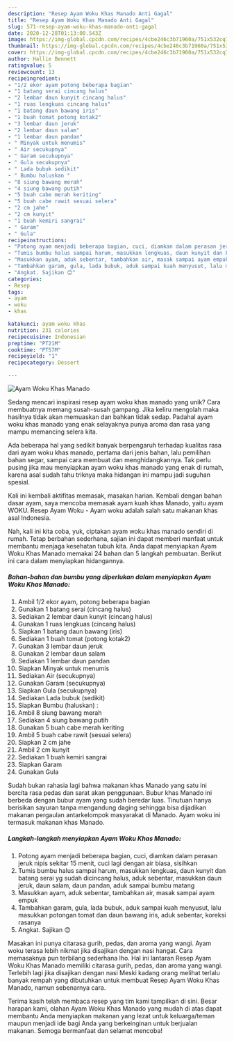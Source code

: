 ```yaml
---
description: "Resep Ayam Woku Khas Manado Anti Gagal"
title: "Resep Ayam Woku Khas Manado Anti Gagal"
slug: 571-resep-ayam-woku-khas-manado-anti-gagal
date: 2020-12-28T01:13:00.543Z
image: https://img-global.cpcdn.com/recipes/4cbe246c3b71960a/751x532cq70/ayam-woku-khas-manado-foto-resep-utama.jpg
thumbnail: https://img-global.cpcdn.com/recipes/4cbe246c3b71960a/751x532cq70/ayam-woku-khas-manado-foto-resep-utama.jpg
cover: https://img-global.cpcdn.com/recipes/4cbe246c3b71960a/751x532cq70/ayam-woku-khas-manado-foto-resep-utama.jpg
author: Hallie Bennett
ratingvalue: 5
reviewcount: 13
recipeingredient:
- "1/2 ekor ayam potong beberapa bagian"
- "1 batang serai cincang halus"
- "2 lembar daun kunyit cincang halus"
- "1 ruas lengkuas cincang halus"
- "1 batang daun bawang iris"
- "1 buah tomat potong kotak2"
- "3 lembar daun jeruk"
- "2 lembar daun salam"
- "1 lembar daun pandan"
- " Minyak untuk menumis"
- " Air secukupnya"
- " Garam secukupnya"
- " Gula secukupnya"
- " Lada bubuk sedikit"
- " Bumbu haluskan "
- "8 siung bawang merah"
- "4 siung bawang putih"
- "5 buah cabe merah keriting"
- "5 buah cabe rawit sesuai selera"
- "2 cm jahe"
- "2 cm kunyit"
- "1 buah kemiri sangrai"
- " Garam"
- " Gula"
recipeinstructions:
- "Potong ayam menjadi beberapa bagian, cuci, diamkan dalam perasan jeruk nipis sekitar 15 menit, cuci lagi dengan air biasa, sisihkan"
- "Tumis bumbu halus sampai harum, masukkan lengkuas, daun kunyit dan batang serai yg sudah dicincang halus, aduk sebentar, masukkan daun jeruk, daun salam, daun pandan, aduk sampai bumbu matang"
- "Masukkan ayam, aduk sebentar, tambahkan air, masak sampai ayam empuk"
- "Tambahkan garam, gula, lada bubuk, aduk sampai kuah menyusut, lalu masukkan potongan tomat dan daun bawang iris, aduk sebentar, koreksi rasanya"
- "Angkat. Sajikan 😊"
categories:
- Resep
tags:
- ayam
- woku
- khas

katakunci: ayam woku khas 
nutrition: 231 calories
recipecuisine: Indonesian
preptime: "PT21M"
cooktime: "PT57M"
recipeyield: "1"
recipecategory: Dessert

---
```



![Ayam Woku Khas Manado](https://img-global.cpcdn.com/recipes/4cbe246c3b71960a/751x532cq70/ayam-woku-khas-manado-foto-resep-utama.jpg)

Sedang mencari inspirasi resep ayam woku khas manado yang unik? Cara membuatnya memang susah-susah gampang. Jika keliru mengolah maka hasilnya tidak akan memuaskan dan bahkan tidak sedap. Padahal ayam woku khas manado yang enak selayaknya punya aroma dan rasa yang mampu memancing selera kita.

Ada beberapa hal yang sedikit banyak berpengaruh terhadap kualitas rasa dari ayam woku khas manado, pertama dari jenis bahan, lalu pemilihan bahan segar, sampai cara membuat dan menghidangkannya. Tak perlu pusing jika mau menyiapkan ayam woku khas manado yang enak di rumah, karena asal sudah tahu triknya maka hidangan ini mampu jadi suguhan spesial.

Kali ini kembali aktifitas memasak, masakan harian. Kembali dengan bahan dasar ayam, saya mencoba memasak ayam kuah khas Manado, yaitu ayam WOKU. Resep Ayam Woku - Ayam woku adalah salah satu makanan khas asal Indonesia.


Nah, kali ini kita coba, yuk, ciptakan ayam woku khas manado sendiri di rumah. Tetap berbahan sederhana, sajian ini dapat memberi manfaat untuk membantu menjaga kesehatan tubuh kita. Anda dapat menyiapkan Ayam Woku Khas Manado memakai 24 bahan dan 5 langkah pembuatan. Berikut ini cara dalam menyiapkan hidangannya.

<!--inarticleads1-->

##### Bahan-bahan dan bumbu yang diperlukan dalam menyiapkan Ayam Woku Khas Manado:

1. Ambil 1/2 ekor ayam, potong beberapa bagian
1. Gunakan 1 batang serai (cincang halus)
1. Sediakan 2 lembar daun kunyit (cincang halus)
1. Gunakan 1 ruas lengkuas (cincang halus)
1. Siapkan 1 batang daun bawang (iris)
1. Sediakan 1 buah tomat (potong kotak2)
1. Gunakan 3 lembar daun jeruk
1. Gunakan 2 lembar daun salam
1. Sediakan 1 lembar daun pandan
1. Siapkan  Minyak untuk menumis
1. Sediakan  Air (secukupnya)
1. Gunakan  Garam (secukupnya)
1. Siapkan  Gula (secukupnya)
1. Sediakan  Lada bubuk (sedikit)
1. Siapkan  Bumbu (haluskan) :
1. Ambil 8 siung bawang merah
1. Sediakan 4 siung bawang putih
1. Gunakan 5 buah cabe merah keriting
1. Ambil 5 buah cabe rawit (sesuai selera)
1. Siapkan 2 cm jahe
1. Ambil 2 cm kunyit
1. Sediakan 1 buah kemiri sangrai
1. Siapkan  Garam
1. Gunakan  Gula


Sudah bukan rahasia lagi bahwa makanan khas Manado yang satu ini bercita rasa pedas dan sarat akan penggunaan. Bubur khas Manado ini berbeda dengan bubur ayam yang sudah beredar luas. Tinutuan hanya berisikan sayuran tanpa mengandung daging sehingga bisa dijadikan makanan pergaulan antarkelompok masyarakat di Manado. Ayam woku ini termasuk makanan khas Manado. 

<!--inarticleads2-->

##### Langkah-langkah menyiapkan Ayam Woku Khas Manado:

1. Potong ayam menjadi beberapa bagian, cuci, diamkan dalam perasan jeruk nipis sekitar 15 menit, cuci lagi dengan air biasa, sisihkan
1. Tumis bumbu halus sampai harum, masukkan lengkuas, daun kunyit dan batang serai yg sudah dicincang halus, aduk sebentar, masukkan daun jeruk, daun salam, daun pandan, aduk sampai bumbu matang
1. Masukkan ayam, aduk sebentar, tambahkan air, masak sampai ayam empuk
1. Tambahkan garam, gula, lada bubuk, aduk sampai kuah menyusut, lalu masukkan potongan tomat dan daun bawang iris, aduk sebentar, koreksi rasanya
1. Angkat. Sajikan 😊


Masakan ini punya citarasa gurih, pedas, dan aroma yang wangi. Ayam woku terasa lebih nikmat jika disajikan dengan nasi hangat. Cara memasaknya pun terbilang sederhana lho. Hal ini lantaran Resep Ayam Woku Khas Manado memiliki citarasa gurih, pedas, dan aroma yang wangi. Terlebih lagi jika disajikan dengan nasi Meski kadang orang melihat terlalu banyak rempah yang dibutuhkan untuk membuat Resep Ayam Woku Khas Manado, namun sebenarnya cara. 

Terima kasih telah membaca resep yang tim kami tampilkan di sini. Besar harapan kami, olahan Ayam Woku Khas Manado yang mudah di atas dapat membantu Anda menyiapkan makanan yang lezat untuk keluarga/teman maupun menjadi ide bagi Anda yang berkeinginan untuk berjualan makanan. Semoga bermanfaat dan selamat mencoba!
